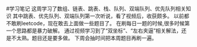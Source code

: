 #学习笔记
这周学习了数组、链表、跳表、栈、队列、双端队列、优先队列相关知识
其中跳表、优先队列、双端队列第一次听说，看了视频后，收获颇多。
以前都不敢刷leetcode，现在敢去上面做一些题目了。
在刷每日一题的时候,很多时候第一个思路都是暴力破解。
通过视频学习到了“双坐标”、“左右夹逼”相关解法，还是不太熟。题目还是要多做。
下周会抽时间把本周题目再刷一遍。
